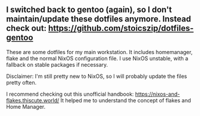 ## I switched back to gentoo (again), so I don't maintain/update these dotfiles anymore. Instead check out: https://github.com/stoicszip/dotfiles-gentoo

These are some dotfiles for my main workstation. It includes homemanager, flake and the normal NixOS configuration file.
I use NixOS unstable, with a fallback on stable packages if necessary.

Disclaimer:
I'm still pretty new to NixOS, so I will probably update the files pretty often.

I recommend checking out this unofficial handbook: https://nixos-and-flakes.thiscute.world/
It helped me to understand the concept of flakes and Home Manager.
